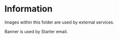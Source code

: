 # Information

Images within this folder are used by external services.

Banner is used by Starter email.
